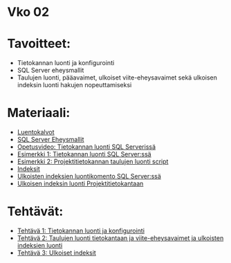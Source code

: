 # Vko 02
# Tavoitteet:

- Tietokannan luonti ja konfigurointi
- SQL Server eheysmallit
- Taulujen luonti, pääavaimet, ulkoiset viite-eheysavaimet sekä ulkoisen indeksin luonti hakujen nopeuttamiseksi


# Materiaali: 
- [ Luentokalvot ](Luentokalvot_02.pdf)
- [ SQL Server Eheysmallit ](Luennot_vko2_SQL_Server_Eheysmallit.pdf)
- [ Opetusvideo: Tietokannan luonti SQL Serverissä ](https://video.haaga-helia.fi/media/SQL_Server_Tietokannan_luonti.mp4/0_br025ugp)
- [Esimerkki 1: Tietokannan luonti SQL Server:ssä ](Tietokannan_luonti.pdf)
- [ Esimerkki 2: Projektitietokannan taulujen luonti script ](Projektitietokanta.pdf)
- [ Indeksit ]( Indeksit.pdf )
- [ Ulkoisten indeksien luontikomento SQL Server:ssä ](https://learn.microsoft.com/en-us/sql/t-sql/statements/create-index-transact-sql?view=sql-server-ver16)
- [ Ulkoisen indeksin luonti Projektitietokantaan ](CREATE_INDEX.pdf) 


# Tehtävät:    
- [ Tehtävä 1: Tietokannan luonti ja konfigurointi ](Tehtava_01.md)
- [ Tehtävä 2: Taulujen luonti tietokantaan ja viite-eheysavaimet ja ulkoisten indeksien luonti ](Tehtava_02.md)
- [ Tehtävä 3: Ulkoiset indeksit ](Tehtava_03.md)